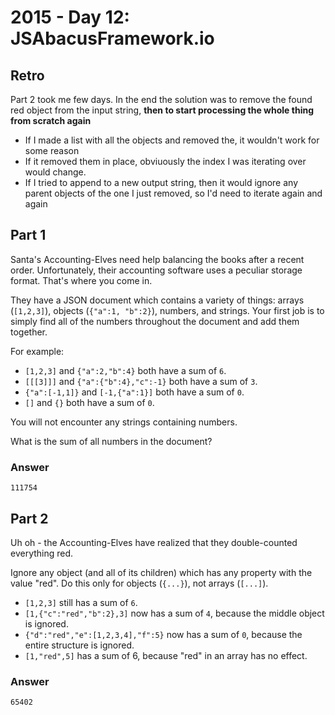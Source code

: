 # 2015 - Day 12: JSAbacusFramework.io
## Retro
Part 2 took me few days. In the end the solution was to remove the found red object from the input string, **then to start processing the whole thing from scratch again**
- If I made a list with all the objects and removed the, it wouldn't work for some reason
- If it removed them in place, obviuously the index I was iterating over would change.
- If I tried to append to a new output string, then it would ignore any parent objects of the one I just removed, so I'd need to iterate again and again 

## Part 1
Santa's Accounting-Elves need help balancing the books after a recent order. Unfortunately, their accounting software uses a peculiar storage format. That's where you come in.

They have a JSON document which contains a variety of things: arrays (`[1,2,3]`), objects (`{"a":1, "b":2}`), numbers, and strings. Your first job is to simply find all of the numbers throughout the document and add them together.

For example:
- `[1,2,3]` and `{"a":2,"b":4}` both have a sum of `6`.
- `[[[3]]]` and `{"a":{"b":4},"c":-1}` both have a sum of `3`.
- `{"a":[-1,1]}` and `[-1,{"a":1}]` both have a sum of `0`.
- `[]` and `{}` both have a sum of `0`.

You will not encounter any strings containing numbers.

What is the sum of all numbers in the document?

### Answer
`111754`

## Part 2
Uh oh - the Accounting-Elves have realized that they double-counted everything red.

Ignore any object (and all of its children) which has any property with the value "red". Do this only for objects (`{...}`), not arrays (`[...]`).

- `[1,2,3]` still has a sum of `6`.
- `[1,{"c":"red","b":2},3]` now has a sum of `4`, because the middle object is ignored.
- `{"d":"red","e":[1,2,3,4],"f":5}` now has a sum of `0`, because the entire structure is ignored.
- `[1,"red",5]` has a sum of 6, because "red" in an array has no effect.

### Answer
`65402`